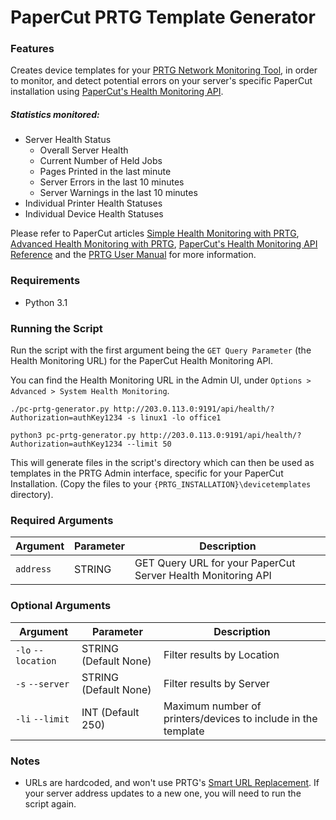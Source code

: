 # PaperCut PRTG Template Generator
### Features
Creates device templates for your [PRTG Network Monitoring Tool](https://www.paessler.com/prtg), in order to monitor, and detect potential errors on your server's specific PaperCut installation using [PaperCut's Health Monitoring API](https://www.papercut.com/products/ng/manual/common/topics/tools-monitor-system-health-api-overview.html).

##### Statistics monitored:
* Server Health Status
  * Overall Server Health
  * Current Number of Held Jobs
  * Pages Printed in the last minute
  * Server Errors in the last 10 minutes
  * Server Warnings in the last 10 minutes
* Individual Printer Health Statuses
* Individual Device Health Statuses

Please refer to PaperCut articles [Simple Health Monitoring with PRTG](https://www.papercut.com/kb/Main/SimpleMonitorPRTG), [Advanced Health Monitoring with PRTG](https://www.papercut.com/kb/Main/AdvancedMonitorPRTG), [PaperCut's Health Monitoring API Reference](https://www.papercut.com/products/ng/manual/common/topics/tools-monitor-system-health-api-overview.html) and the [PRTG User Manual](https://www.paessler.com/manuals/prtg) for more information.


### Requirements
* Python 3.1

### Running the Script
Run the script with the first argument being the `GET Query Parameter` (the Health Monitoring URL) for the PaperCut Health Monitoring API.

You can find the Health Monitoring URL in the Admin UI, under `Options > Advanced > System Health Monitoring`.
```shell
./pc-prtg-generator.py http://203.0.113.0:9191/api/health/?Authorization=authKey1234 -s linux1 -lo office1
```
```shell
python3 pc-prtg-generator.py http://203.0.113.0:9191/api/health/?Authorization=authKey1234 --limit 50
```

This will generate files in the script's directory which can then be used as templates in the PRTG Admin interface, specific for your PaperCut Installation. (Copy the files to your  `{PRTG_INSTALLATION}\devicetemplates` directory).


### Required Arguments
Argument | Parameter | Description
---|---|---
`address`|STRING|GET Query URL for your PaperCut Server Health Monitoring API
### Optional Arguments
Argument | Parameter | Description
---|---|---
`-lo` `--location`|STRING (Default None)|Filter results by Location
`-s` `--server` |STRING (Default None)|Filter results by Server
`-li` `--limit`|INT (Default 250)|Maximum number of printers/devices to include in the template
### Notes
* URLs are hardcoded, and won't use PRTG's [Smart URL Replacement](https://www.paessler.com/manuals/prtg/http_advanced_sensor#smart). If your server address updates to a new one, you will need to run the script again.
